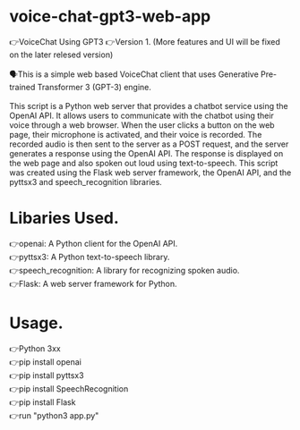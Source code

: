 # voice-chat-gpt3-web-app
👉VoiceChat Using GPT3 
👉Version 1. (More features and UI will be fixed on the later relesed version)<br>
<br>🗣️This is a simple web based VoiceChat client that uses Generative Pre-trained Transformer 3 (GPT-3) engine.</br>
<br>This script is a Python web server that provides a chatbot service using the OpenAI API. It allows users to communicate with the chatbot using their voice through a web browser. When the user clicks a button on the web page, their microphone is activated, and their voice is recorded. The recorded audio is then sent to the server as a POST request, and the server generates a response using the OpenAI API. The response is displayed on the web page and also spoken out loud using text-to-speech. This script was created using the Flask web server framework, the OpenAI API, and the pyttsx3 and speech_recognition libraries.</br>

# Libaries Used.
👉openai: A Python client for the OpenAI API. <br>
👉pyttsx3: A Python text-to-speech library. <br>
👉speech_recognition: A library for recognizing spoken audio. <br>
👉Flask: A web server framework for Python. <br>

# Usage.
👉Python 3xx <br>
👉pip install openai <br>
👉pip install pyttsx3 <br>
👉pip install SpeechRecognition <br>
👉pip install Flask <br>
👉run "python3 app.py"

